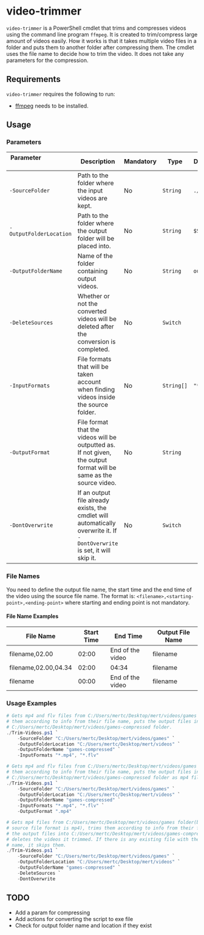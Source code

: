 # video-trimmer

```video-trimmer``` is a PowerShell cmdlet that trims and compresses videos using the command line program ```ffmpeg```. It is created to trim/compress large amount of videos easily. How it works is that it takes multiple video files in a folder and puts them to another folder after compressing them. The cmdlet uses the file name to decide how to trim the video. It does not take any parameters for the compression.

## Requirements

```video-trimmer``` requires the following to run:

- [ffmpeg](https://github.com/FFmpeg/FFmpeg) needs to be installed.

## Usage

### Parameters

| Parameter &nbsp; &nbsp; &nbsp; &nbsp; &nbsp; &nbsp; &nbsp; &nbsp; &nbsp; &nbsp; &nbsp; &nbsp; &nbsp; &nbsp; &nbsp; | Description                                                                                                                    | Mandatory | Type           | Default Value   |
|------------------------------|--------------------------------------------------------------------------------------------------------------------------------|-----------|----------------|---------------------|
| ```-SourceFolder```          | Path to the folder where the input videos are kept.                                                                            | No        | ```String```   | ```./```            |
| ```-OutputFolderLocation```  | Path to the folder where the output folder will be placed into.                                                                | No        | ```String```   | ```$SourceFolder``` |
| ```-OutputFolderName```      | Name of the folder containing output videos.                                                                                   | No        | ```String```   | ```output```        |
| ```-DeleteSources```         | Whether or not the converted videos will be deleted after the conversion is completed.                                         | No        | ```Switch```   |                     |
| ```-InputFormats```          | File formats that will be taken account when finding videos inside the source folder.                                          | No        | ```String[]``` | ```"*.mp4"```       |
| ```-OutputFormat```          | File format that the videos will be outputted as. If not given, the output format will be same as the source video.            | No        | ```String```   |                     |
| ```-DontOverwrite```         | If an output file already exists, the cmdlet will automatically overwrite it. If ```-DontOverwrite``` is set, it will skip it. | No        | ```Switch```   |                     |

### File Names

You need to define the output file name, the start time and the end time of the video using the source file name. The format is: ```<filename>,<starting-point>,<ending-point>``` where starting and ending point is not mandatory.

#### File Name Examples

| File Name            | Start Time | End Time         | Output File Name |
|----------------------|------------|------------------|------------------|
| filename,02.00       | 02:00      | End of the video | filename         |
| filename,02.00,04.34 | 02:00      | 04:34            | filename         |
| filename             | 00:00      | End of the video | filename         |

### Usage Examples

```powershell
# Gets mp4 and flv files from C:/Users/mertc/Desktop/mert/videos/games folder, trims 
# them according to info from their file name, puts the output files into 
# C:/Users/mertc/Desktop/mert/videos/games-compressed folder.
./Trim-Videos.ps1 `
    -SourceFolder "C:/Users/mertc/Desktop/mert/videos/games" `
    -OutputFolderLocation "C:/Users/mertc/Desktop/mert/videos" `
    -OutputFolderName "games-compressed" `
    -InputFormats "*.mp4", "*.flv"

# Gets mp4 and flv files from C:/Users/mertc/Desktop/mert/videos/games folder, trims 
# them according to info from their file name, puts the output files into 
# C:/Users/mertc/Desktop/mert/videos/games-compressed folder as mp4 file format.
./Trim-Videos.ps1 `
    -SourceFolder "C:/Users/mertc/Desktop/mert/videos/games" `
    -OutputFolderLocation "C:/Users/mertc/Desktop/mert/videos" `
    -OutputFolderName "games-compressed" `
    -InputFormats "*.mp4", "*.flv" `
    -OutputFormat ".mp4"

# Gets mp4 files from C:/Users/mertc/Desktop/mert/videos/games folder(because default 
# source file format is mp4), trims them according to info from their file name, puts 
# the output files into C:/Users/mertc/Desktop/mert/videos/games-compressed folder and
# deletes the videos it trimmed. If there is any existing file with the output file
# name, it skips them.
./Trim-Videos.ps1 `
    -SourceFolder "C:/Users/mertc/Desktop/mert/videos/games" `
    -OutputFolderLocation "C:/Users/mertc/Desktop/mert/videos" `
    -OutputFolderName "games-compressed" `
    -DeleteSources `
    -DontOverwrite
```
## TODO

- Add a param for compressing
- Add actions for converting the script to exe file
- Check for output folder name and location if they exist
